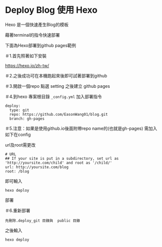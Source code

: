 # Deploy Blog 使用 Hexo

Hexo 是一個快速產生Blog的模板

藉著terminal的指令快速部署

下面為Hexo部署到github pages範例


＃1.首先照著如下安裝

https://hexo.io/zh-tw/

＃2.之後成功可在本機跑起來後即可試著部署到github

＃3.開啟一個repo 點選 setting 之後建立 github pages 

＃4.到hexo 專案根目錄 `_config.yml` 加入部署指令

```
deploy:
  type: git
  repo: https://github.com/EasonWang01/blog.git
  branch: gh-pages
```

＃5.注意：如果是使用github.io後面附帶repo name的(也就是gh-pages)
需加入如下在config

url及root需更改

```
# URL
## If your site is put in a subdirectory, set url as 'http://yoursite.com/child' and root as '/child/'
url: http://yoursite.com/blog
root: /blog
```
即可輸入
```
hexo deploy
```
部署

＃6.重新部署

```
先刪除.deploy_git 目錄與  public 目錄
```
之後輸入
```
hexo deploy
```